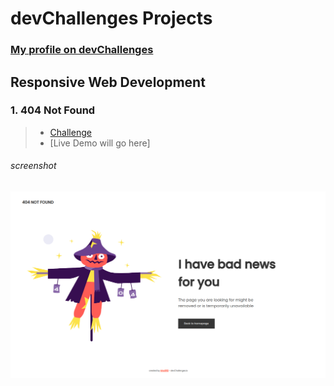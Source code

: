 # devChallenges Projects

### [My profile on devChallenges](https://devchallenges.io/portfolio/nina1012)

## Responsive Web Development

### 1. 404 Not Found

> - [Challenge](https://devchallenges.io/challenges/wBunSb7FPrIepJZAg0sY)
> - [Live Demo will go here]

###### screenshot

![screenshot](/screenshots/404-not-found-desktop.png)

